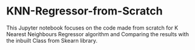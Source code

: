 # KNN-Regressor-from-Scratch

This Jupyter notebook focuses on the code made from scratch for K Nearest Neighbours Regressor algorithm and Comparing the results with the inbuilt Class from Skearn library.
